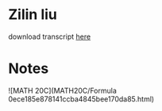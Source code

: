 # Zilin liu

download transcript [here](academichistoryreviewpdf.pdf)


# Notes

![MATH 20C](MATH20C/Formula 0ece185e878141ccba4845bee170da85.html)
